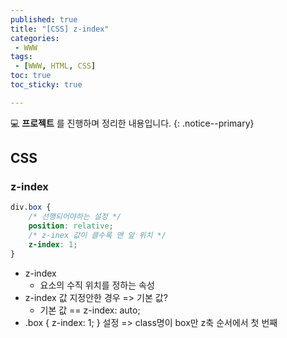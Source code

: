 ```yaml
---
published: true
title: "[CSS] z-index"
categories:
 - WWW
tags:
 - [WWW, HTML, CSS]
toc: true
toc_sticky: true

---
```


💻 **프로젝트** 를 진행하며 정리한 내용입니다.
{: .notice--primary}



## CSS

### z-index

```css
div.box {
    /* 선행되어야하는 설정 */
    position: relative;
    /* z-inex 값이 클수록 맨 앞 위치 */
    z-index: 1;
}
```

- z-index
  - 요소의 수직 위치를 정하는 속성
- z-index 값 지정안한 경우 =>  기본 값?
  - 기본 값 == z-index: auto; 
- .box { z-index: 1; } 설정 => class명이 box만 z축 순서에서 첫 번째
